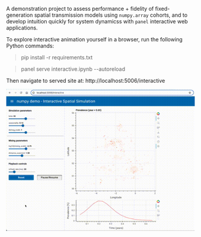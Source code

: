 A demonstration project to assess performance + fidelity of fixed-generation spatial transmission models using `numpy.array` cohorts, and to develop intuition quickly for system dynamicss with `panel` interactive web applications.

To explore interactive animation yourself in a browser, run the following Python commands:

> pip install -r requirements.txt

> panel serve interactive.ipynb --autoreload

Then navigate to served site at: http://localhost:5006/interactive

![England & Wales interactive spatial simulation](figures/ew_interactive_panel.gif)

